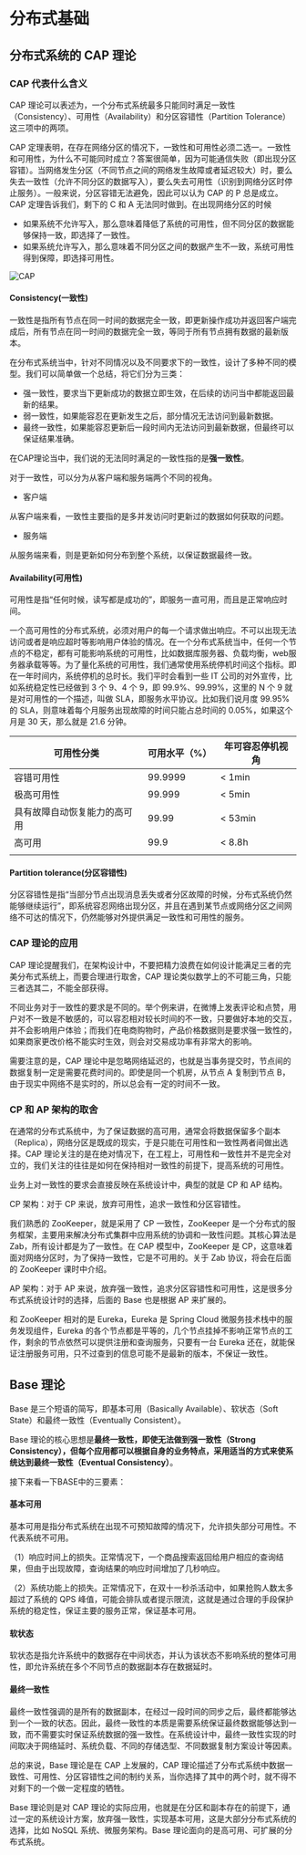 # 分布式基础

## 分布式系统的 CAP 理论

### CAP 代表什么含义

CAP 理论可以表述为，一个分布式系统最多只能同时满足一致性（Consistency）、可用性（Availability）和分区容错性（Partition Tolerance）这三项中的两项。

CAP 定理表明，在存在网络分区的情况下，一致性和可用性必须二选一。一致性和可用性，为什么不可能同时成立？答案很简单，因为可能通信失败（即出现分区容错）。当网络发生分区（不同节点之间的网络发生故障或者延迟较大）时，要么失去一致性（允许不同分区的数据写入），要么失去可用性（识别到网络分区时停止服务）。一般来说，分区容错无法避免，因此可以认为 CAP 的 P 总是成立。CAP 定理告诉我们，剩下的 C 和 A 无法同时做到。在出现网络分区的时候

- 如果系统不允许写入，那么意味着降低了系统的可用性，但不同分区的数据能够保持一致，即选择了一致性。
- 如果系统允许写入，那么意味着不同分区之间的数据产生不一致，系统可用性得到保障，即选择可用性。

![CAP](D:\Blog\分布式知识\CAP.png)

#### Consistency(一致性)

一致性是指所有节点在同一时间的数据完全一致，即更新操作成功并返回客户端完成后，所有节点在同一时间的数据完全一致，等同于所有节点拥有数据的最新版本。

在分布式系统当中，针对不同情况以及不同要求下的一致性，设计了多种不同的模型。我们可以简单做一个总结，将它们分为三类：

- 强一致性，要求当下更新成功的数据立即生效，在后续的访问当中都能返回最新的结果。
- 弱一致性，如果能容忍在更新发生之后，部分情况无法访问到最新数据。
- 最终一致性，如果能容忍更新后一段时间内无法访问到最新数据，但最终可以保证结果准确。

在CAP理论当中，我们说的无法同时满足的一致性指的是**强一致性**。

对于一致性，可以分为从客户端和服务端两个不同的视角。

- 客户端

从客户端来看，一致性主要指的是多并发访问时更新过的数据如何获取的问题。

- 服务端

从服务端来看，则是更新如何分布到整个系统，以保证数据最终一致。

#### Availability(可用性)

可用性是指“任何时候，读写都是成功的”，即服务一直可用，而且是正常响应时间。

一个高可用性的分布式系统，必须对用户的每一个请求做出响应。不可以出现无法访问或者是响应超时等影响用户体验的情况。在一个分布式系统当中，任何一个节点的不稳定，都有可能影响系统的可用性，比如数据库服务器、负载均衡，web服务器承载等等。为了量化系统的可用性，我们通常使用系统停机时间这个指标。即在一年时间内，系统停机的总时长。我们平时会看到一些 IT 公司的对外宣传，比如系统稳定性已经做到 3 个 9、4 个 9，即 99.9%、99.99%，这里的 N 个 9 就是对可用性的一个描述，叫做 SLA，即服务水平协议。比如我们说月度 99.95% 的 SLA，则意味着每个月服务出现故障的时间只能占总时间的 0.05%，如果这个月是 30 天，那么就是 21.6 分钟。

| 可用性分类                   | 可用水平（%） | 年可容忍停机视角 |
| ---------------------------- | ------------- | ---------------- |
| 容错可用性                   | 99.9999       | < 1min           |
| 极高可用性                   | 99.999        | < 5min           |
| 具有故障自动恢复能力的高可用 | 99.99         | < 53min          |
| 高可用                       | 99.9          | < 8.8h           |
|                              |               |                  |

#### Partition tolerance(分区容错性)

分区容错性是指“当部分节点出现消息丢失或者分区故障的时候，分布式系统仍然能够继续运行”，即系统容忍网络出现分区，并且在遇到某节点或网络分区之间网络不可达的情况下，仍然能够对外提供满足一致性和可用性的服务。

### CAP 理论的应用
CAP 理论提醒我们，在架构设计中，不要把精力浪费在如何设计能满足三者的完美分布式系统上，而要合理进行取舍，CAP 理论类似数学上的不可能三角，只能三者选其二，不能全部获得。


不同业务对于一致性的要求是不同的。举个例来讲，在微博上发表评论和点赞，用户对不一致是不敏感的，可以容忍相对较长时间的不一致，只要做好本地的交互，并不会影响用户体验；而我们在电商购物时，产品价格数据则是要求强一致性的，如果商家更改价格不能实时生效，则会对交易成功率有非常大的影响。


需要注意的是，CAP 理论中是忽略网络延迟的，也就是当事务提交时，节点间的数据复制一定是需要花费时间的。即使是同一个机房，从节点 A 复制到节点 B，由于现实中网络不是实时的，所以总会有一定的时间不一致。

### CP 和 AP 架构的取舍
在通常的分布式系统中，为了保证数据的高可用，通常会将数据保留多个副本（Replica），网络分区是既成的现实，于是只能在可用性和一致性两者间做出选择。CAP 理论关注的是在绝对情况下，在工程上，可用性和一致性并不是完全对立的，我们关注的往往是如何在保持相对一致性的前提下，提高系统的可用性。


业务上对一致性的要求会直接反映在系统设计中，典型的就是 CP 和 AP 结构。


CP 架构：对于 CP 来说，放弃可用性，追求一致性和分区容错性。

我们熟悉的 ZooKeeper，就是采用了 CP 一致性，ZooKeeper 是一个分布式的服务框架，主要用来解决分布式集群中应用系统的协调和一致性问题。其核心算法是 Zab，所有设计都是为了一致性。在 CAP 模型中，ZooKeeper 是 CP，这意味着面对网络分区时，为了保持一致性，它是不可用的。关于 Zab 协议，将会在后面的 ZooKeeper 课时中介绍。


AP 架构：对于 AP 来说，放弃强一致性，追求分区容错性和可用性，这是很多分布式系统设计时的选择，后面的 Base 也是根据 AP 来扩展的。

和 ZooKeeper 相对的是 Eureka，Eureka 是 Spring Cloud 微服务技术栈中的服务发现组件，Eureka 的各个节点都是平等的，几个节点挂掉不影响正常节点的工作，剩余的节点依然可以提供注册和查询服务，只要有一台 Eureka 还在，就能保证注册服务可用，只不过查到的信息可能不是最新的版本，不保证一致性。

## Base 理论

Base 是三个短语的简写，即基本可用（Basically Available）、软状态（Soft State）和最终一致性（Eventually Consistent）。

Base 理论的核心思想是**最终一致性，即使无法做到强一致性（Strong Consistency），但每个应用都可以根据自身的业务特点，采用适当的方式来使系统达到最终一致性（Eventual Consistency）**。

接下来看一下BASE中的三要素：

#### 基本可用

基本可用是指分布式系统在出现不可预知故障的情况下，允许损失部分可用性。不代表系统不可用。

（1）响应时间上的损失。正常情况下，一个商品搜索返回给用户相应的查询结果，但由于出现故障，查询结果的响应时间增加了几秒响应。

（2）系统功能上的损失。正常情况下，在双十一秒杀活动中，如果抢购人数太多超过了系统的 QPS 峰值，可能会排队或者提示限流，这就是通过合理的手段保护系统的稳定性，保证主要的服务正常，保证基本可用。

#### 软状态

软状态是指允许系统中的数据存在中间状态，并认为该状态不影响系统的整体可用性，即允许系统在多个不同节点的数据副本存在数据延时。

#### 最终一致性

最终一致性强调的是所有的数据副本，在经过一段时间的同步之后，最终都能够达到一个一致的状态。因此，最终一致性的本质是需要系统保证最终数据能够达到一致，而不需要实时保证系统数据的强一致性。在系统设计中，最终一致性实现的时间取决于网络延时、系统负载、不同的存储选型、不同数据复制方案设计等因素。

总的来说，Base 理论是在 CAP 上发展的，CAP 理论描述了分布式系统中数据一致性、可用性、分区容错性之间的制约关系，当你选择了其中的两个时，就不得不对剩下的一个做一定程度的牺牲。

Base 理论则是对 CAP 理论的实际应用，也就是在分区和副本存在的前提下，通过一定的系统设计方案，放弃强一致性，实现基本可用，这是大部分分布式系统的选择，比如 NoSQL 系统、微服务架构。Base 理论面向的是高可用、可扩展的分布式系统。

### 



